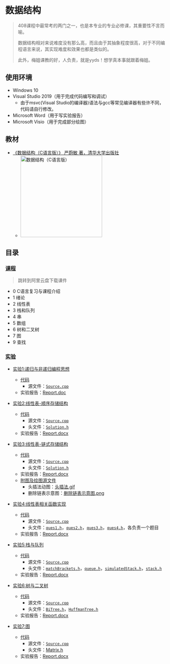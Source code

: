 # 数据结构

> 408课程中最常考的两门之一，也是本专业的专业必修课，其重要性不言而喻。
>
> 数据结构相对来说难度没有那么高，而且由于其抽象程度很高，对于不同编程语言来说，其实现难度和效果也都是类似的。
>
> 此外，梅姐课教的好，人负责，就是yyds！想学真本事就跟着梅姐。

## 使用环境

* Windows 10
* Visual Studio 2019（用于完成代码编写和调试）
  * 由于msvc(Visual Studio的编译器)语法与gcc等常见编译器有些许不同，代码请自行修改。
* Microsoft Word（用于写实验报告）
* Microsoft Visio（用于完成部分绘图）

## 教材

* [《数据结构（C语言版）》 严蔚敏 著，清华大学出版社](https://book.douban.com/subject/24699581/)
  * <img alt="数据结构（C语言版）" width=256 src="https://img2.doubanio.com/view/subject/s/public/s26540471.jpg">

## 目录

### [课程](https://www.aliyundrive.com/s/TL1Pj5V6XVs)

> 跳转到阿里云盘下载课件

* 0 C语言复习与课程介绍
* 1 绪论
* 2 线性表
* 3 栈和队列
* 4 串
* 5 数组
* 6 树和二叉树
* 7 图
* 9 查找

### [实验](./Experiments)

* [实验1:递归与非递归编程思想](./Experiments/Exp1)
  * [代码](./Experiments/Exp1/Code)
    * 源文件：[`Source.cpp`](./Experiments/Exp1/Code/Source.cpp)
  * 实验报告：[Report.doc](./Experiments/Exp1/Report.doc)

* [实验2:线性表-顺序存储结构](./Experiments/Exp2/)
  * [代码](./Experiments/Exp2/Code/)
    * 源文件：[`Source.cpp`](./Experiments/Exp2/Code/Source.cpp)
    * 头文件：[`Solution.h`](./Experiments/Exp2/Code/Solution.h)
  * 实验报告：[Report.docx](./Experiments/Exp2/Report.docx)

* [实验3:线性表-链式存储结构](./Experiments/Exp3/)
  * [代码](./Experiments/Exp3/Code/)
    * 源文件：[`Source.cpp`](./Experiments/Exp3/Code/Source.cpp)
    * 头文件：[`Solution.h`](./Experiments/Exp3/Code/Solution.h)
  * 实验报告：[Report.docx](./Experiments/Exp3/Report.docx)
  * [附图及绘图源文件](./Experiments/Exp3/IMG/)
    * 头插法动图：[头插法.gif](./Experiments/Exp3/IMG/头插法/头插法.gif)
    * 删除链表示意图：[删除链表示意图.png](./Experiments/Exp3/Image/删除链表示意图.png)

* [实验4:线性表相关函数实现](./Experiments/Exp4/)
  * [代码](./Experiments/Exp4/Code/)
    * 源文件：[`Source.cpp`](./Experiments/Exp4/Code/Source.cpp)
    * 头文件：[`ques1.h`](./Experiments/Exp4/Code/ques1.h)，[`ques2.h`](./Experiments/Exp4/Code/ques2.h)，[`ques3.h`](./Experiments/Exp4/Code/ques3.h)，[`ques4.h`](./Experiments/Exp4/Code/ques4.h)，各负责一个题目
  * 实验报告：[Report.docx](./Experiments/Exp4/Report.docx)

* [实验5:栈与队列](./Experiments/Exp5/)
  * [代码](./Experiments/Exp5/Code/)
    * 源文件：[`Source.cpp`](./Experiments/Exp5/Code/Source.cpp)
    * 头文件：[`matchBrackets.h`](./Experiments/Exp5/Code/matchBrackets.h)，[`queue.h`](./Experiments/Exp5/Code/queue.h)，[`simulatedStack.h`](./Experiments/Exp5/Code/simulatedStack.h)，[`stack.h`](./Experiments/Exp5/Code/stack.h)
  * 实验报告：[Report.docx](./Experiments/Exp5/Report.docx)

* [实验6:树与二叉树](./Experiments/Exp6/)
  * [代码](./Experiments/Exp6/Code/)
    * 源文件：[`Source.cpp`](./Experiments/Exp6/Code/Source.cpp)
    * 头文件：[`BiTree.h`](./Experiments/Exp6/Code/BiTree.h)，[`HuffmanTree.h`](./Experiments/Exp6/Code/HuffmanTree.h)
  * 实验报告：[Report.docx](./Experiments/Exp6/Report.docx)

* [实验7:图](./Experiments/Exp7/)
  * [代码](./Experiments/Exp7/Code/)
    * 源文件：[`Source.cpp`](./Experiments/Exp7/Code/Source.cpp)
    * 头文件：[Matrix.h](./Experiments/Exp7/Code/Matrix.h)
  * 实验报告：[Report.docx](./Experiments/Exp7/Report.docx)
